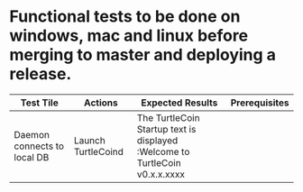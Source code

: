 # Functional tests to be done on windows, mac and linux before merging to master and deploying a release.

Test Tile|Actions | Expected Results | Prerequisites |
----|---|---|---
Daemon connects to local DB | Launch TurtleCoind | The TurtleCoin Startup text is displayed :Welcome to TurtleCoin v0.x.x.xxxx | 
